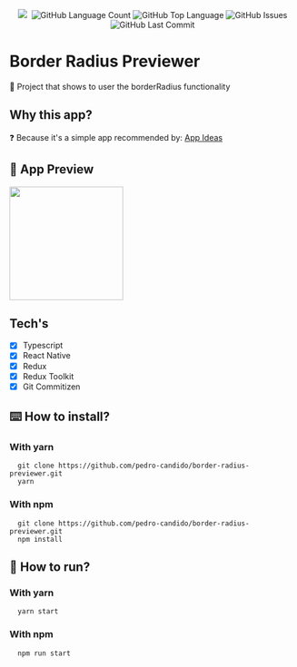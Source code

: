   <p align="center" width="100%">
    <img src="https://img.shields.io/github/followers/pedro-candido?style=social" />
    <img alt="" src="https://img.shields.io/github/repo-size/pedro-candido/border-radius-previewer" />
    <img alt="GitHub Language Count" src="https://img.shields.io/github/languages/count/pedro-candido/border-radius-previewer" />
    <img alt="GitHub Top Language" src="https://img.shields.io/github/languages/top/pedro-candido/border-radius-previewer" />
    <img alt="GitHub Issues" src="https://img.shields.io/github/issues/pedro-candido/border-radius-previewer" />
    <img alt="GitHub Last Commit" src="https://img.shields.io/github/last-commit/pedro-candido/border-radius-previewer" />
  </p>

# Border Radius Previewer
😬 Project that shows to user the borderRadius functionality

## Why this app?
❓ Because it's a simple app recommended by: <a href="https://github.com/florinpop17/app-ideas">App Ideas</a>


## 📱 App Preview
  <img width="200px" src="https://i.imgur.com/fauQI8A.gif" />
  
## Tech's

- [x] Typescript
- [x] React Native
- [x] Redux
- [x] Redux Toolkit
- [x] Git Commitizen

## ⌨️ How to install?

### With yarn

```
  git clone https://github.com/pedro-candido/border-radius-previewer.git
  yarn
```

### With npm

```
  git clone https://github.com/pedro-candido/border-radius-previewer.git
  npm install
```

## 🌊 How to run?

### With yarn

```
  yarn start
```

### With npm

```
  npm run start
```
